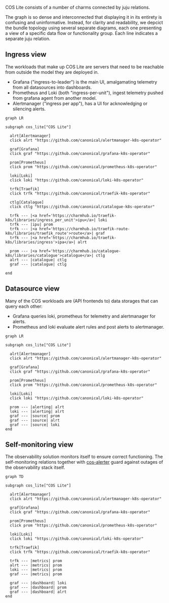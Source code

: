 COS Lite consists of a number of charms connected by juju relations.

The graph is so dense and interconnected that displaying it in its entirety is confusing and uninformative. Instead, for clarity and readability, we depcict the bundle topology using several separate diagrams, each one presenting a view of a specific data flow or functionality group. 
Each line indicates a separate juju relation.

## Ingress view
The workloads that make up COS Lite are servers that need to be reachable from outside the model they are deployed in.
- Grafana ("ingress-to-leader") is the main UI, amalgamating telemetry from all datasources into dashboards.
- Prometheus and Loki (both "ingress-per-unit"), ingest telemetry pushed from grafana agent from another model.
- Alertmanager ("ingress per app"), has a UI for acknowledging or silencing alerts.

```mermaid
graph LR

subgraph cos_lite["COS Lite"]

  alrt[Alertmanager]
  click alrt "https://github.com/canonical/alertmanager-k8s-operator"
  
  graf[Grafana]
  click graf "https://github.com/canonical/grafana-k8s-operator"

  prom[Prometheus]
  click prom "https://github.com/canonical/prometheus-k8s-operator"

  loki[Loki]
  click loki "https://github.com/canonical/loki-k8s-operator"

  trfk[Traefik]
  click trfk "https://github.com/canonical/traefik-k8s-operator"

  ctlg[Catalogue]
  click ctlg "https://github.com/canonical/catalogue-k8s-operator"

  trfk --- |<a href='https://charmhub.io/traefik-k8s/libraries/ingress_per_unit'>ipu</a>| loki
  trfk --- |ipu| prom
  trfk --- |<a href='https://charmhub.io/traefik-route-k8s/libraries/traefik_route'>route</a>| graf
  trfk --- |<a href='https://charmhub.io/traefik-k8s/libraries/ingress'>ipa</a>| alrt

  prom --- |<a href='https://charmhub.io/catalogue-k8s/libraries/catalogue'>catalogue</a>| ctlg
  alrt --- |catalogue| ctlg
  graf --- |catalogue| ctlg

end
```

## Datasource view
Many of the COS workloads are (API frontends to) data storages that can query each other:
- Grafana queries loki, prometheus for telemetry and alertmanager for alerts.
- Prometheus and loki evaluate alert rules and post alerts to alertmanager.

```mermaid
graph LR

subgraph cos_lite["COS Lite"]

  alrt[Alertmanager]
  click alrt "https://github.com/canonical/alertmanager-k8s-operator"
  
  graf[Grafana]
  click graf "https://github.com/canonical/grafana-k8s-operator"

  prom[Prometheus]
  click prom "https://github.com/canonical/prometheus-k8s-operator"

  loki[Loki]
  click loki "https://github.com/canonical/loki-k8s-operator"

  prom --- |alerting| alrt
  loki --- |alerting| alrt
  graf --- |source| prom
  graf --- |source| alrt
  graf --- |source| loki
end
```

## Self-monitoring view
The observability solution monitors itself to ensure correct functioning. The self-monitoring relations together with [cos-alerter](https://github.com/canonical/cos-alerter) guard against outages of the observability stack itself.

```mermaid
graph TD

subgraph cos_lite["COS Lite"]

  alrt[Alertmanager]
  click alrt "https://github.com/canonical/alertmanager-k8s-operator"
  
  graf[Grafana]
  click graf "https://github.com/canonical/grafana-k8s-operator"

  prom[Prometheus]
  click prom "https://github.com/canonical/prometheus-k8s-operator"

  loki[Loki]
  click loki "https://github.com/canonical/loki-k8s-operator"

  trfk[Traefik]
  click trfk "https://github.com/canonical/traefik-k8s-operator"

  trfk --- |metrics| prom
  alrt --- |metrics| prom
  loki --- |metrics| prom
  graf --- |metrics| prom

  graf --- |dashboard| loki
  graf --- |dashboard| prom
  graf --- |dashboard| alrt
end
```